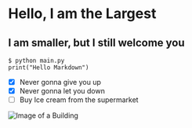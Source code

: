 # Hello, I am the Largest
## I am smaller, but I still welcome you
```
$ python main.py
print("Hello Markdown")
```

- [X] Never gonna give you up
- [X] Never gonna let you down
- [ ] Buy Ice cream from the supermarket

![Image of a Building](https://images.unsplash.com/photo-1711065917747-e9570ba94c5f?q=80&w=1904&auto=format&fit=crop&ixlib=rb-4.0.3&ixid=M3wxMjA3fDB8MHxwaG90by1wYWdlfHx8fGVufDB8fHx8fA%3D%3D)
